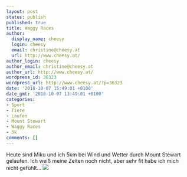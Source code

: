 ```yaml
---
layout: post
status: publish
published: true
title: Waggy Races
author:
  display_name: cheesy
  login: cheesy
  email: christine@cheesy.at
  url: http://www.cheesy.at/
author_login: cheesy
author_email: christine@cheesy.at
author_url: http://www.cheesy.at/
wordpress_id: 36323
wordpress_url: http://www.cheesy.at/?p=36323
date: '2018-10-07 15:49:01 +0100'
date_gmt: '2018-10-07 13:49:01 +0100'
categories:
- Sport
- Tiere
- Laufen
- Mount Stewart
- Waggy Races
- 5k
comments: []
---
```

Heute sind Miku und ich 5km bei Wind und Wetter durch Mount Stewart gelaufen. Ich weiß meine Zeiten noch nicht, aber sehr fit habe ich mich nicht gefühlt...
[![](http://www.cheesy.at/wp-content/uploads/WaggyRaces-007.jpg)](http://www.cheesy.at/fotos/leben-in-belfast/waggy-races/)
